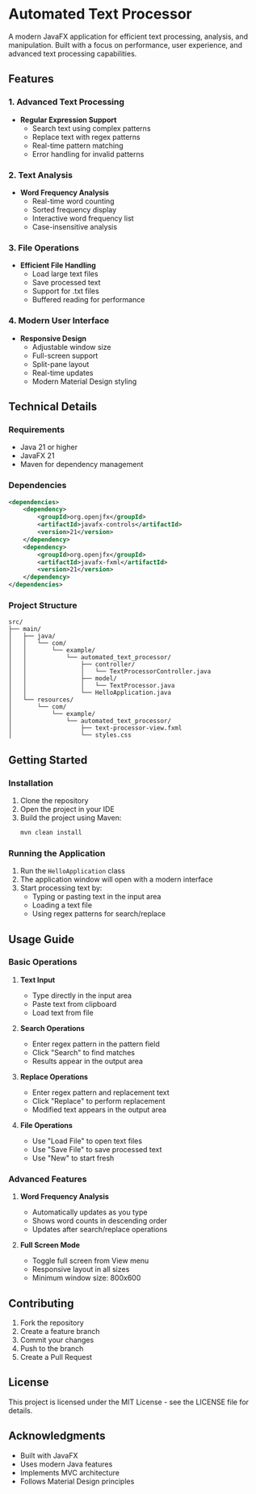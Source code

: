 # Automated Text Processor

A modern JavaFX application for efficient text processing, analysis, and manipulation. Built with a focus on performance, user experience, and advanced text processing capabilities.

## Features

### 1. Advanced Text Processing
- **Regular Expression Support**
  - Search text using complex patterns
  - Replace text with regex patterns
  - Real-time pattern matching
  - Error handling for invalid patterns

### 2. Text Analysis
- **Word Frequency Analysis**
  - Real-time word counting
  - Sorted frequency display
  - Interactive word frequency list
  - Case-insensitive analysis

### 3. File Operations
- **Efficient File Handling**
  - Load large text files
  - Save processed text
  - Support for .txt files
  - Buffered reading for performance

### 4. Modern User Interface
- **Responsive Design**
  - Adjustable window size
  - Full-screen support
  - Split-pane layout
  - Real-time updates
  - Modern Material Design styling

## Technical Details

### Requirements
- Java 21 or higher
- JavaFX 21
- Maven for dependency management

### Dependencies
```xml
<dependencies>
    <dependency>
        <groupId>org.openjfx</groupId>
        <artifactId>javafx-controls</artifactId>
        <version>21</version>
    </dependency>
    <dependency>
        <groupId>org.openjfx</groupId>
        <artifactId>javafx-fxml</artifactId>
        <version>21</version>
    </dependency>
</dependencies>
```

### Project Structure
```
src/
├── main/
│   ├── java/
│   │   └── com/
│   │       └── example/
│   │           └── automated_text_processor/
│   │               ├── controller/
│   │               │   └── TextProcessorController.java
│   │               ├── model/
│   │               │   └── TextProcessor.java
│   │               └── HelloApplication.java
│   └── resources/
│       └── com/
│           └── example/
│               └── automated_text_processor/
│                   ├── text-processor-view.fxml
│                   └── styles.css
```

## Getting Started

### Installation
1. Clone the repository
2. Open the project in your IDE
3. Build the project using Maven:
   ```bash
   mvn clean install
   ```

### Running the Application
1. Run the `HelloApplication` class
2. The application window will open with a modern interface
3. Start processing text by:
   - Typing or pasting text in the input area
   - Loading a text file
   - Using regex patterns for search/replace

## Usage Guide

### Basic Operations
1. **Text Input**
   - Type directly in the input area
   - Paste text from clipboard
   - Load text from file

2. **Search Operations**
   - Enter regex pattern in the pattern field
   - Click "Search" to find matches
   - Results appear in the output area

3. **Replace Operations**
   - Enter regex pattern and replacement text
   - Click "Replace" to perform replacement
   - Modified text appears in the output area

4. **File Operations**
   - Use "Load File" to open text files
   - Use "Save File" to save processed text
   - Use "New" to start fresh

### Advanced Features
1. **Word Frequency Analysis**
   - Automatically updates as you type
   - Shows word counts in descending order
   - Updates after search/replace operations

2. **Full Screen Mode**
   - Toggle full screen from View menu
   - Responsive layout in all sizes
   - Minimum window size: 800x600

## Contributing
1. Fork the repository
2. Create a feature branch
3. Commit your changes
4. Push to the branch
5. Create a Pull Request

## License
This project is licensed under the MIT License - see the LICENSE file for details.

## Acknowledgments
- Built with JavaFX
- Uses modern Java features
- Implements MVC architecture
- Follows Material Design principles 